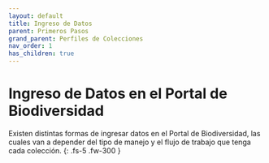 ```yaml
---
layout: default
title: Ingreso de Datos
parent: Primeros Pasos 
grand_parent: Perfiles de Colecciones
nav_order: 1
has_children: true
---
```



# Ingreso de Datos en el Portal de Biodiversidad 

Existen distintas formas de ingresar datos en el Portal de Biodiversidad, las cuales van a depender del tipo de manejo y el flujo de trabajo que tenga cada colección. 
{: .fs-5 .fw-300 }



